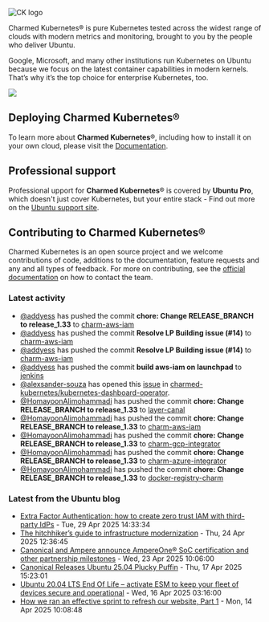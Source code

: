 ![CK logo](https://assets.ubuntu.com/v1/451d4cf4-Charmed+Kubernetes_RGB_onWhite_2022.svg)

Charmed Kubernetes® is pure Kubernetes tested across the widest range of clouds with modern metrics and monitoring, brought to you by the people who deliver Ubuntu.

Google, Microsoft, and many other institutions run Kubernetes on Ubuntu because we focus on the latest container capabilities in modern kernels. That’s why it’s the top choice for enterprise Kubernetes, too.

![](https://assets.ubuntu.com/v1/843c77b6-juju-at-a-glace.svg)

## Deploying Charmed Kubernetes®

To learn more about **Charmed Kubernetes**®, including how to install it on your own cloud, please visit the [Documentation][docs].

## Professional support

Professional upport for **Charmed Kubernetes**® is covered by **Ubuntu Pro**, which doesn't just cover Kubernetes, but your entire stack - Find out more on the [Ubuntu support site](https://ubuntu.com/support).

## Contributing to Charmed Kubernetes®

Charmed Kubernetes is an open source project and we welcome contributions of code, additions to the documentation, feature requests and any and all types of feedback. For more on contributing, see the [official documentation][get-in-touch] on how to contact the team.

<!-- LINKS -->
[docs]: https://ubuntu.com/kubernetes/docs
[get-in-touch]: https://ubuntu.com/kubernetes/docs/get-in-touch

### Latest activity

<!-- activity starts -->
 - [@addyess](https://github.com/addyess) has pushed the commit **chore: Change RELEASE_BRANCH to release_1.33** to [charm-aws-iam](https://github.com/charmed-kubernetes/charm-aws-iam)
 - [@addyess](https://github.com/addyess) has pushed the commit **Resolve LP Building issue (#14)** to [charm-aws-iam](https://github.com/charmed-kubernetes/charm-aws-iam)
 - [@addyess](https://github.com/addyess) has pushed the commit **Resolve LP Building issue (#14)** to [charm-aws-iam](https://github.com/charmed-kubernetes/charm-aws-iam)
 - [@addyess](https://github.com/addyess) has pushed the commit **build aws-iam on launchpad** to [jenkins](https://github.com/charmed-kubernetes/jenkins)
 - [@alexsander-souza](https://github.com/alexsander-souza) has opened this [issue](https://github.com/charmed-kubernetes/kubernetes-dashboard-operator/issues/83) in [charmed-kubernetes/kubernetes-dashboard-operator](https://api.github.com/repos/charmed-kubernetes/kubernetes-dashboard-operator).
 - [@HomayoonAlimohammadi](https://github.com/HomayoonAlimohammadi) has pushed the commit **chore: Change RELEASE_BRANCH to release_1.33** to [layer-canal](https://github.com/charmed-kubernetes/layer-canal)
 - [@HomayoonAlimohammadi](https://github.com/HomayoonAlimohammadi) has pushed the commit **chore: Change RELEASE_BRANCH to release_1.33** to [charm-aws-iam](https://github.com/charmed-kubernetes/charm-aws-iam)
 - [@HomayoonAlimohammadi](https://github.com/HomayoonAlimohammadi) has pushed the commit **chore: Change RELEASE_BRANCH to release_1.33** to [charm-gcp-integrator](https://github.com/charmed-kubernetes/charm-gcp-integrator)
 - [@HomayoonAlimohammadi](https://github.com/HomayoonAlimohammadi) has pushed the commit **chore: Change RELEASE_BRANCH to release_1.33** to [charm-azure-integrator](https://github.com/charmed-kubernetes/charm-azure-integrator)
 - [@HomayoonAlimohammadi](https://github.com/HomayoonAlimohammadi) has pushed the commit **chore: Change RELEASE_BRANCH to release_1.33** to [docker-registry-charm](https://github.com/charmed-kubernetes/docker-registry-charm)
<!-- activity ends -->

<!-- roadmap starts -->

<!-- roadmap ends -->

### Latest from the Ubuntu blog

<!-- blog starts -->
* [Extra Factor Authentication: how to create zero trust IAM with third-party IdPs](https://ubuntu.com//blog/how-to-implement-zero-trust-into-third-party-idps) - Tue, 29 Apr 2025 14:33:34 
* [The hitchhiker’s guide to infrastructure modernization](https://ubuntu.com//blog/hitchhikers-guide-to-infrastructure-modernization) - Thu, 24 Apr 2025 12:36:45 
* [Canonical and Ampere announce AmpereOne® SoC certification and other partnership milestones](https://ubuntu.com//blog/canonical-and-ampere-announce-ampereone-soc-certification-and-other-partnership-milestones) - Wed, 23 Apr 2025 10:06:00 
* [Canonical Releases Ubuntu 25.04 Plucky Puffin](https://ubuntu.com//blog/canonical-releases-ubuntu-25-04-plucky-puffin) - Thu, 17 Apr 2025 15:23:01 
* [Ubuntu 20.04 LTS End Of Life – activate ESM to keep your fleet of devices secure and operational](https://ubuntu.com//blog/ubuntu-20-04-eol-for-devicesional) - Wed, 16 Apr 2025 03:16:00 
* [How we ran an effective sprint to refresh our website, Part 1](https://ubuntu.com//blog/how-we-ran-an-effective-sprint-to-refresh-our-website-part-1) - Mon, 14 Apr 2025 10:08:48 
<!-- blog ends -->
